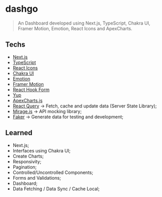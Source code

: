 # dashgo

>  An Dashboard developed using Next.js, TypeScript, Chakra UI, Framer Motion, Emotion, React Icons and ApexCharts. 

## Techs

- [Next.js](https://nextjs.org/)
- [TypeScript](https://www.typescriptlang.org/)
- [React Icons](https://react-icons.github.io/react-icons/)
- [Chakra UI](https://chakra-ui.com/)
- [Emotion](https://emotion.sh/docs/introduction)
- [Framer Motion](https://github.com/framer/motion/tree/main/packages/framer-motion)
- [React Hook Form](https://react-hook-form.com/)
- [Yup](https://github.com/jquense/yup)
- [ApexCharts.js](https://apexcharts.com/)
- [React Query](https://react-query.tanstack.com/) &rarr; Fetch, cache and update data (Server State Library);
- [Mirage.js](https://miragejs.com/) &rarr; API mocking library;
- [Faker](https://fakerjs.dev/) &rarr; Generate data for testing and development;

## Learned

- Next.js;
- Interfaces using Chakra UI;
- Create Charts;
- Responsivity;
- Pagination;
- Controlled/Uncontrolled Components;
- Forms and Validations;
- Dashboard;
- Data Fetching / Data Sync / Cache Local;